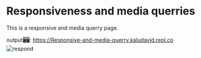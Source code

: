 # Responsiveness and media querries
This is a responsive and media querry page.

output🖥🖥: https://Responsive-and-media-querry.kaludavid.repl.co
![respond](https://user-images.githubusercontent.com/102557749/177868139-000fc2fc-8668-4396-83af-33951c159ebb.png)
